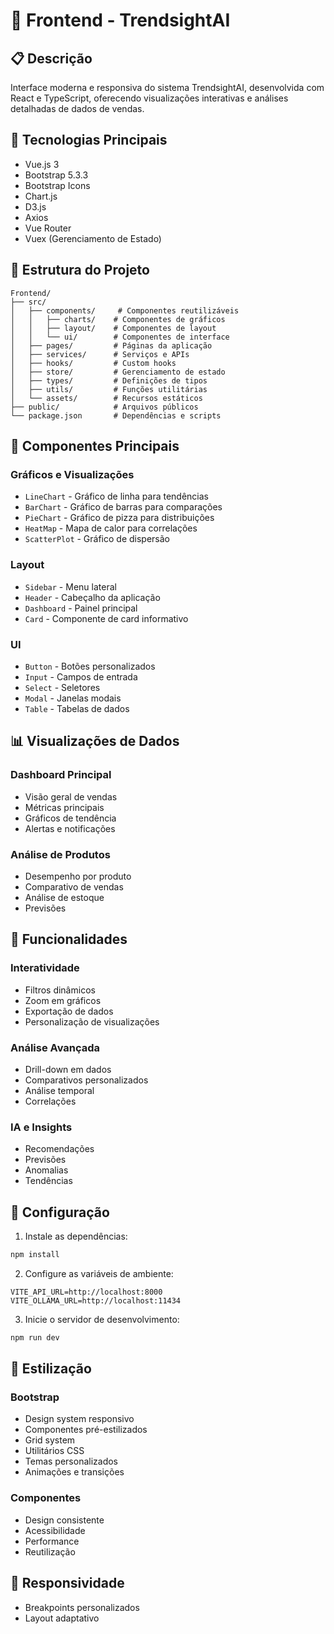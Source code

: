 # 🎨 Frontend - TrendsightAI

## 📋 Descrição
Interface moderna e responsiva do sistema TrendsightAI, desenvolvida com React e TypeScript, oferecendo visualizações interativas e análises detalhadas de dados de vendas.

## 🚀 Tecnologias Principais
- Vue.js 3
- Bootstrap 5.3.3
- Bootstrap Icons
- Chart.js
- D3.js
- Axios
- Vue Router
- Vuex (Gerenciamento de Estado)

## 📁 Estrutura do Projeto
```
Frontend/
├── src/
│   ├── components/     # Componentes reutilizáveis
│   │   ├── charts/    # Componentes de gráficos
│   │   ├── layout/    # Componentes de layout
│   │   └── ui/        # Componentes de interface
│   ├── pages/         # Páginas da aplicação
│   ├── services/      # Serviços e APIs
│   ├── hooks/         # Custom hooks
│   ├── store/         # Gerenciamento de estado
│   ├── types/         # Definições de tipos
│   ├── utils/         # Funções utilitárias
│   └── assets/        # Recursos estáticos
├── public/            # Arquivos públicos
└── package.json       # Dependências e scripts
```

## 🎨 Componentes Principais

### Gráficos e Visualizações
- `LineChart` - Gráfico de linha para tendências
- `BarChart` - Gráfico de barras para comparações
- `PieChart` - Gráfico de pizza para distribuições
- `HeatMap` - Mapa de calor para correlações
- `ScatterPlot` - Gráfico de dispersão

### Layout
- `Sidebar` - Menu lateral
- `Header` - Cabeçalho da aplicação
- `Dashboard` - Painel principal
- `Card` - Componente de card informativo

### UI
- `Button` - Botões personalizados
- `Input` - Campos de entrada
- `Select` - Seletores
- `Modal` - Janelas modais
- `Table` - Tabelas de dados

## 📊 Visualizações de Dados

### Dashboard Principal
- Visão geral de vendas
- Métricas principais
- Gráficos de tendência
- Alertas e notificações

### Análise de Produtos
- Desempenho por produto
- Comparativo de vendas
- Análise de estoque
- Previsões

## 🎯 Funcionalidades

### Interatividade
- Filtros dinâmicos
- Zoom em gráficos
- Exportação de dados
- Personalização de visualizações

### Análise Avançada
- Drill-down em dados
- Comparativos personalizados
- Análise temporal
- Correlações

### IA e Insights
- Recomendações
- Previsões
- Anomalias
- Tendências

## 🔧 Configuração

1. Instale as dependências:
```bash
npm install
```

2. Configure as variáveis de ambiente:
```env
VITE_API_URL=http://localhost:8000
VITE_OLLAMA_URL=http://localhost:11434
```

3. Inicie o servidor de desenvolvimento:
```bash
npm run dev
```

## 🎨 Estilização

### Bootstrap
- Design system responsivo
- Componentes pré-estilizados
- Grid system
- Utilitários CSS
- Temas personalizados
- Animações e transições

### Componentes
- Design consistente
- Acessibilidade
- Performance
- Reutilização

## 📱 Responsividade

- Breakpoints personalizados
- Layout adaptativo
